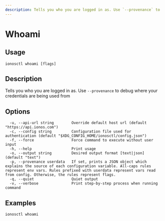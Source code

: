 ```yaml
---
description: Tells you who you are logged in as. Use `--provenance` to debug where your credentials are being used from
---
```


# Whoami

## Usage

```text
ionosctl whoami [flags]
```

## Description

Tells you who you are logged in as. Use `--provenance` to debug where your credentials are being used from

## Options

```text
  -u, --api-url string        Override default host url (default "https://api.ionos.com")
  -c, --config string         Configuration file used for authentication (default "$XDG_CONFIG_HOME/ionosctl/config.json")
  -f, --force                 Force command to execute without user input
  -h, --help                  Print usage
  -o, --output string         Desired output format [text|json] (default "text")
  -p, --provenance userdata   If set, prints a JSON object which explains the source of each configuration variable. All-caps rules represent env vars. Rules prefixed with userdata represent vars read from config. Otherwise, the rules represent flags.
  -q, --quiet                 Quiet output
  -v, --verbose               Print step-by-step process when running command
```

## Examples

```text
ionosctl whoami
```

